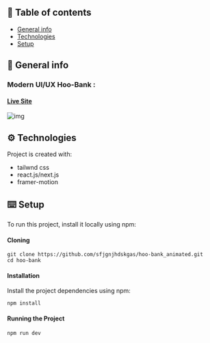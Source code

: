 ## 📜 Table of contents
* [General info](#general-info)
* [Technologies](#technologies)
* [Setup](#setup)

## 📄 General info
### Modern UI/UX Hoo-Bank :
#### <a href="https://main--hoo-bank-animated.netlify.app/" target="_blank"> Live Site </a>
![img](https://github.com/sfjgnjhdskgas/hoo-bank_animated/assets/149872862/3a96e9c0-32e6-46aa-baef-27d5a076ddde)


## ⚙️ Technologies
Project is created with:
* tailwnd css
* react.js/next.js
* framer-motion
	
## ⌨️ Setup
To run this project, install it locally using npm:
#### Cloning
```
git clone https://github.com/sfjgnjhdskgas/hoo-bank_animated.git
cd hoo-bank
```
#### Installation
Install the project dependencies using npm:
```
npm install
```
#### Running the Project
```
npm run dev
```
